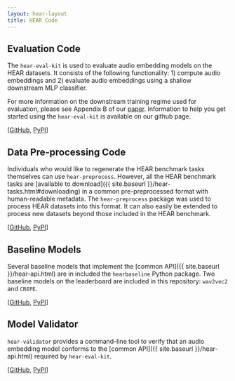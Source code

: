 ```yaml
---
layout: hear-layout
title: HEAR Code
---
```


## Evaluation Code
The `hear-eval-kit` is used to evaluate audio
embedding models on the HEAR datasets. It consists of the following functionality: 1) 
compute audio embeddings and 2) evaluate audio embeddings using a shallow downstream
MLP classifier.

For more information on the downstream training regime used for evaluation, please see 
Appendix B of our [paper](https://arxiv.org/abs/2203.03022). Information to help you
get started using the `hear-eval-kit` is available on our github page.

[[GitHub](https://github.com/neuralaudio/hear-eval-kit), [PyPI](https://pypi.org/project/heareval/)]

## Data Pre-processing Code
Individuals who would like to regenerate the HEAR benchmark tasks themselves can use `hear-preprocess`.
However, all the HEAR benchmark tasks are [available to download]({{ site.baseurl }}/hear-tasks.html#downloading) 
in a common pre-preprocessed format with human-readable metadata.
The `hear-preprocess` package was used to process HEAR datasets into 
this format. It can also easily be extended to process new datasets beyond those included
in the HEAR benchmark. 

[[GitHub](https://github.com/neuralaudio/hear-preprocess), [PyPI](https://pypi.org/project/hearpreprocess/)]

## Baseline Models
Several baseline models that implement the [common API]({{ site.baseurl }}/hear-api.html) are
in included the `hearbaseline` Python package. Two baseline models on the leaderboard
are included in this repository: `wav2vec2` and `CREPE`.

[[GitHub](https://github.com/neuralaudio/hear-baseline), [PyPI](https://pypi.org/project/hearbaseline/)]

## Model Validator

`hear-validator` provides a command-line tool to verify that an audio embedding model 
conforms to the [common API]({{ site.baseurl }}/hear-api.html)
required by `hear-eval-kit`.

[[GitHub](https://github.com/neuralaudio/hear-validator), [PyPI](https://pypi.org/project/hearvalidator/)]
